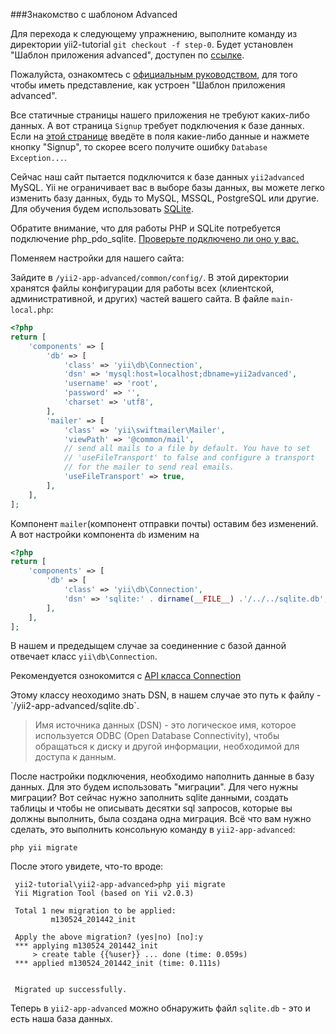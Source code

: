 ###Знакомство с шаблоном Advanced

Для перехода к следующему упражнению, выполните команду из директории yii2-tutorial
`git checkout -f step-0`. Будет установлен "Шаблон приложения advanced", доступен по 
<a href="/yii2-app-advanced/frontend/web/" target="_blank">ссылке</a>.

<p class="alert alert-info">
Пожалуйста, ознакомтесь с <a href="https://github.com/yiisoft/yii2/blob/master/docs/guide-ru/tutorial-advanced-app.md" target="_blank">
официальным руководством</a>, для того чтобы иметь представление, как устроен "Шаблон приложения advanced".
</p>

Все статичные страницы нашего приложения не требуют каких-либо данных. А вот страница `Signup` требует подключения к базе данных.
Если на <a href="http://localhost:9000/yii2-app-advanced/frontend/web/index.php?r=site%2Fsignup" target="_blank">этой странице</a>
введёте в поля какие-либо данные и нажмете кнопку "Signup", то скорее всего получите ошибку `Database Exception...`.

Сейчас наш сайт пытается подключится к базе данных `yii2advanced` MySQL. Yii не ограничивает вас в выборе базы данных, вы
можете легко изменить базу данных, будь то MySQL, MSSQL, PostgreSQL или другие. Для обучения будем использовать
<a href="https://ru.wikipedia.org/wiki/SQLite" target="_blank">SQLite</a>.
<p class="alert alert-warning">Обратите внимание, что для работы PHP и SQLite потребуется подключение php_pdo_sqlite.
<a href="/scripts/check.php" target="_blank">Проверьте подключено ли оно у вас.</a>
</p>

Поменяем настройки для нашего сайта:

Зайдите в `/yii2-app-advanced/common/config/`. В этой директории хранятся файлы конфигурации для работы всех 
(клиентской, административной, и других) частей  вашего сайта. В файле `main-local.php`:

```php
<?php
return [
    'components' => [
        'db' => [
            'class' => 'yii\db\Connection',
            'dsn' => 'mysql:host=localhost;dbname=yii2advanced',
            'username' => 'root',
            'password' => '',
            'charset' => 'utf8',
        ],
        'mailer' => [
            'class' => 'yii\swiftmailer\Mailer',
            'viewPath' => '@common/mail',
            // send all mails to a file by default. You have to set
            // 'useFileTransport' to false and configure a transport
            // for the mailer to send real emails.
            'useFileTransport' => true,
        ],
    ],
];
```


Компонент `mailer`(компонент отправки почты) оставим без изменений. А вот настройки компонента `db` изменим на

```php
<?php
return [
    'components' => [
        'db' => [
            'class' => 'yii\db\Connection',
            'dsn' => 'sqlite:' . dirname(__FILE__) .'/../../sqlite.db',
        ],       
    ],
];
```
В нашем и предедыщем случае за соединенние с базой данной отвечает класс `yii\db\Connection`.
<p class="alert alert-info">Рекомендуется ознокомится с <a href="http://www.yiiframework.com/doc-2.0/yii-db-connection.html" target="_blank">
API класса Connection</a>
</p>
Этому классу неоходимо знать DSN, в нашем случае это путь к файлу - `/yii2-app-advanced/sqlite.db`.     

> Имя источника данных (DSN) - это логическое имя, которое используется ODBC (Open Database Connectivity), чтобы 
> обращаться к диску и другой информации, необходимой для доступа к данным.

После настройки подключения, необходимо наполнить данные в базу данных. Для это будем использовать "миграции". 
Для чего нужны миграции? Вот сейчас нужно заполнить sqlite данными, создать таблицы и чтобы не описывать десятки sql запросов, 
 которые вы должны выполнить, была создана одна миграция. Всё что вам нужно сделать, это выполнить консольную команду в 
 `yii2-app-advanced`:
 
 ```
 php yii migrate
 ```
 
 После этого увидете, что-то вроде: 
 
```
 yii2-tutorial\yii2-app-advanced>php yii migrate
 Yii Migration Tool (based on Yii v2.0.3)
 
 Total 1 new migration to be applied:
         m130524_201442_init
 
 Apply the above migration? (yes|no) [no]:y
 *** applying m130524_201442_init
     > create table {{%user}} ... done (time: 0.059s)
 *** applied m130524_201442_init (time: 0.111s)
 
 
 Migrated up successfully.
```
 
 Теперь в `yii2-app-advanced` можно обнаружить файл `sqlite.db` - это и есть наша база данных. 